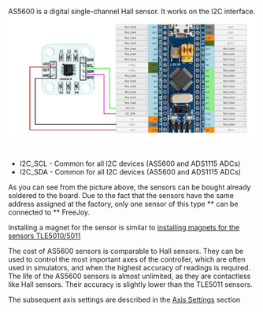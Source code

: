 AS5600 is a digital single-channel Hall sensor. It works on the I2C interface.
![](../images/A1.3.jpg)
 
* I2C_SCL - Common for all I2C devices (AS5600 and ADS1115 ADCs)
* I2C_SDA - Common for all I2C devices (AS5600 and ADS1115 ADCs)

As you can see from the picture above, the sensors can be bought already soldered to the board. Due to the fact that the sensors have the same address assigned at the factory, only one sensor of this type ** can be connected to ** FreeJoy.

Installing a magnet for the sensor is similar to [installing magnets for the sensors TLE5010/5011](TLE501x-connection.md)

The cost of AS5600 sensors is comparable to Hall sensors. They can be used to control the most important axes of the controller, which are often used in simulators, and when the highest accuracy of readings is required. The life of the AS5600 sensors is almost unlimited, as they are contactless like Hall sensors. Their accuracy is slightly lower than the TLE5011 sensors.

The subsequent axis settings are described in the [Axis Settings](Axis-configuration.md) section 
